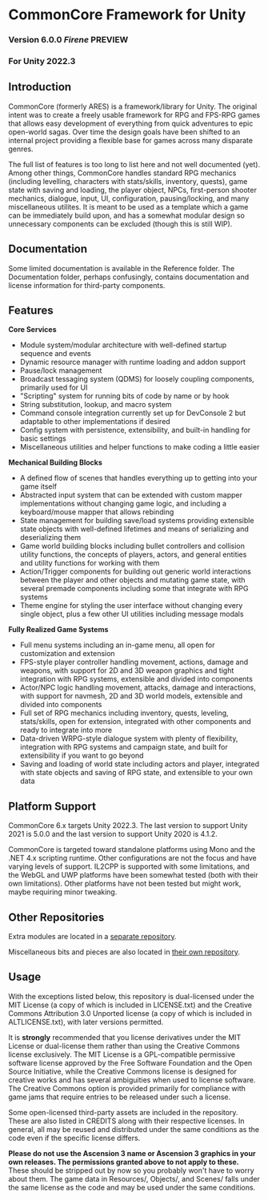 # CommonCore Framework for Unity
### Version 6.0.0 _Firene_ PREVIEW
### For Unity 2022.3

## Introduction

CommonCore (formerly ARES) is a framework/library for Unity. The original intent was to create a freely usable framework for RPG and FPS-RPG games that allows easy development of everything from quick adventures to epic open-world sagas. Over time the design goals have been shifted to an internal project providing a flexible base for games across many disparate genres.

The full list of features is too long to list here and not well documented (yet). Among other things, CommonCore handles standard RPG mechanics (including levelling, characters with stats/skills, inventory, quests), game state with saving and loading, the player object, NPCs, first-person shooter mechanics, dialogue, input, UI, configuration, pausing/locking, and many miscellaneous utilites. It is meant to be used as a template which a game can be immediately build upon, and has a somewhat modular design so unnecessary components can be excluded (though this is still WIP).

## Documentation

Some limited documentation is available in the Reference folder. The Documentation folder, perhaps confusingly, contains documentation and license information for third-party components.

## Features

**Core Services**

* Module system/modular architecture with well-defined startup sequence and events
* Dynamic resource manager with runtime loading and addon support
* Pause/lock management
* Broadcast tessaging system (QDMS) for loosely coupling components, primarily used for UI
* "Scripting" system for running bits of code by name or by hook
* String substitution, lookup, and macro system
* Command console integration currently set up for DevConsole 2 but adaptable to other implementations if desired
* Config system with persistence, extensibility, and built-in handling for basic settings
* Miscellaneous utilities and helper functions to make coding a little easier

**Mechanical Building Blocks**

* A defined flow of scenes that handles everything up to getting into your game itself
* Abstracted input system that can be extended with custom mapper implementations without changing game logic, and including a keyboard/mouse mapper that allows rebinding
* State management for building save/load systems providing extensible state objects with well-defined lifetimes and means of serializing and deserializing them
* Game world building blocks including bullet controllers and collision utility functions, the concepts of players, actors, and general entities and utility functions for working with them
* Action/Trigger components for building out generic world interactions between the player and other objects and mutating game state, with several premade components including some that integrate with RPG systems
* Theme engine for styling the user interface without changing every single object, plus a few other UI utilities including message modals

**Fully Realized Game Systems** 

* Full menu systems including an in-game menu, all open for customization and extension
* FPS-style player controller handling movement, actions, damage and weapons, with support for 2D and 3D weapon graphics and tight integration with RPG systems, extensible and divided into components
* Actor/NPC logic handling movement, attacks, damage and interactions, with support for navmesh, 2D and 3D world models, extensible and divided into components
* Full set of RPG mechanics including inventory, quests, leveling, stats/skills, open for extension, integrated with other components and ready to integrate into more
* Data-driven WRPG-style dialogue system with plenty of flexibility, integration with RPG systems and campaign state, and built for extensibility if you want to go beyond
* Saving and loading of world state including actors and player, integrated with state objects and saving of RPG state, and extensible to your own data

## Platform Support

CommonCore 6.x targets Unity 2022.3. The last version to support Unity 2021 is 5.0.0 and the last version to support Unity 2020 is 4.1.2.

CommonCore is targeted toward standalone platforms using Mono and the .NET 4.x scripting runtime. Other configurations are not the focus and have varying levels of support. IL2CPP is supported with some limitations, and the WebGL and UWP platforms have been somewhat tested (both with their own limitations). Other platforms have not been tested but might work, maybe requiring minor tweaking.

## Other Repositories

Extra modules are located in a [separate repository](https://github.com/XCVG/commoncore-modules).

Miscellaneous bits and pieces are also located in [their own repository](https://github.com/XCVG/commoncore-misc).

## Usage

With the exceptions listed below, this repository is dual-licensed under the MIT License (a copy of which is included in LICENSE.txt) and the Creative Commons Attribution 3.0 Unported license (a copy of which is included in ALTLICENSE.txt), with later versions permitted.

It is **strongly** recommended that you license derivatives under the MIT License or dual-license them rather than using the Creative Commons license exclusively. The MIT License is a GPL-compatible permissive software license approved by the Free Software Foundation and the Open Source Initiative, while the Creative Commons license is designed for creative works and has several ambiguities when used to license software. The Creative Commons option is provided primarily for compliance with game jams that require entries to be released under such a license.

Some open-licensed third-party assets are included in the repository. These are also listed in CREDITS along with their respective licenses. In general, all may be reused and distributed under the same conditions as the code even if the specific license differs.

**Please do not use the Ascension 3 name or Ascension 3 graphics in your own releases. The permissions granted above to not apply to these.** These should be stripped out by now so you probably won't have to worry about them. The game data in Resources/, Objects/, and Scenes/ falls under the same license as the code and may be used under the same conditions.


